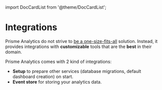 import DocCardList from '@theme/DocCardList';

# Integrations

Prisme Analytics do not strive to [be a one-size-fits-all](../07-philosophy.md) solution.
Instead, it provides integrations with **customizable** tools that are the **best** 
in their domain.

Prisme Analytics comes with 2 kind of integrations:
* **Setup** to prepare other services (database migrations, default dashboard creation) on start.
* **Event store** for storing your analytics data.

<DocCardList />
